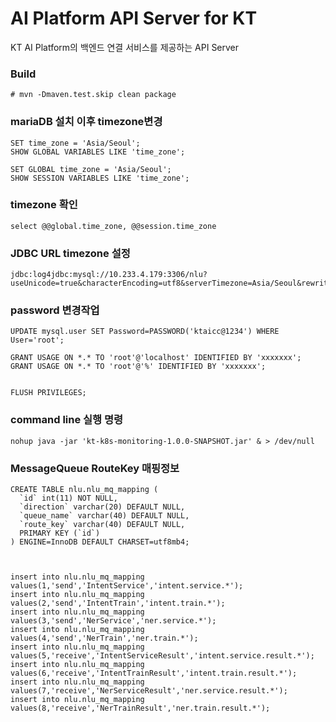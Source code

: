 # AI Platform API Server for KT

KT AI Platform의 백엔드 연결 서비스를 제공하는 API Server

###  Build

```
# mvn -Dmaven.test.skip clean package

```
###  mariaDB 설치 이후 timezone변경
```
SET time_zone = 'Asia/Seoul';
SHOW GLOBAL VARIABLES LIKE 'time_zone';

SET GLOBAL time_zone = 'Asia/Seoul';
SHOW SESSION VARIABLES LIKE 'time_zone';
```

### timezone 확인
```$xslt
select @@global.time_zone, @@session.time_zone
```
### JDBC URL timezone 설정
```$xslt
jdbc:log4jdbc:mysql://10.233.4.179:3306/nlu?useUnicode=true&characterEncoding=utf8&serverTimezone=Asia/Seoul&rewriteBatchedStatements=true
```


### password 변경작업
```$xslt
UPDATE mysql.user SET Password=PASSWORD('ktaicc@1234') WHERE User='root';

GRANT USAGE ON *.* TO 'root'@'localhost' IDENTIFIED BY 'xxxxxxx';
GRANT USAGE ON *.* TO 'root'@'%' IDENTIFIED BY 'xxxxxxx';


FLUSH PRIVILEGES;
```

### command line 실행 명령
```$xslt
nohup java -jar 'kt-k8s-monitoring-1.0.0-SNAPSHOT.jar' & > /dev/null
```


###  MessageQueue RouteKey 매핑정보
```$xslt
CREATE TABLE nlu.nlu_mq_mapping (
  `id` int(11) NOT NULL,
  `direction` varchar(20) DEFAULT NULL,
  `queue_name` varchar(40) DEFAULT NULL,
  `route_key` varchar(40) DEFAULT NULL,
  PRIMARY KEY (`id`)
) ENGINE=InnoDB DEFAULT CHARSET=utf8mb4;



insert into nlu.nlu_mq_mapping values(1,'send','IntentService','intent.service.*');
insert into nlu.nlu_mq_mapping values(2,'send','IntentTrain','intent.train.*');
insert into nlu.nlu_mq_mapping values(3,'send','NerService','ner.service.*');
insert into nlu.nlu_mq_mapping values(4,'send','NerTrain','ner.train.*');
insert into nlu.nlu_mq_mapping values(5,'receive','IntentServiceResult','intent.service.result.*');
insert into nlu.nlu_mq_mapping values(6,'receive','IntentTrainResult','intent.train.result.*');
insert into nlu.nlu_mq_mapping values(7,'receive','NerServiceResult','ner.service.result.*');
insert into nlu.nlu_mq_mapping values(8,'receive','NerTrainResult','ner.train.result.*');
```